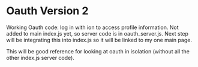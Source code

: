 # Oauth Version 2

Working Oauth code: log in with ion to access profile information. Not added to main index.js yet, so server code is in oauth_server.js. 
Next step will be integrating this into index.js so it will be linked to my one main page.

This will be good reference for looking at oauth in isolation (without all the other index.js server code).

